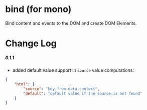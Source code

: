 bind (for mono)
===============

Bind content and events to the DOM and create DOM Elements.

Change Log
==========

##### 0.1.1

* added default value support in `source` value computations:

```json
{
    "html": {
        "source": "key.from.data.context",
        "default": "default value if the source is not found"
    }
}

```
